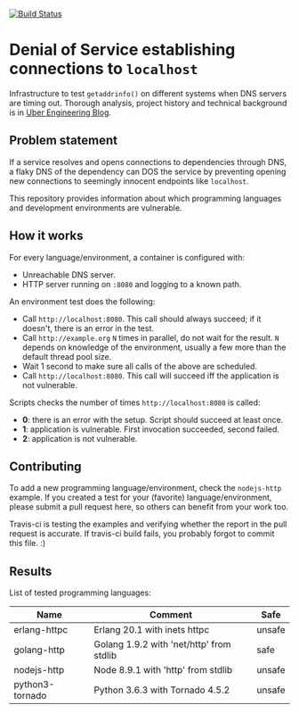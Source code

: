 [![Build Status](https://travis-ci.org/uber/denial-by-dns.svg?branch=master)](https://travis-ci.org/uber/denial-by-dns)

Denial of Service establishing connections to `localhost`
=========================================================

Infrastructure to test `getaddrinfo()` on different systems when DNS servers
are timing out. Thorough analysis, project history and technical background is
in [Uber Engineering Blog](https://eng.uber.com/denial-by-dns).

Problem statement
-----------------

If a service resolves and opens connections to dependencies through DNS, a
flaky DNS of the dependency can DOS the service by preventing opening new
connections to seemingly innocent endpoints like `localhost`.

This repository provides information about which programming languages and
development environments are vulnerable.

How it works
------------

For every language/environment, a container is configured with:

* Unreachable DNS server.
* HTTP server running on `:8080` and logging to a known path.

An environment test does the following:

* Call `http://localhost:8080`. This call should always succeed; if it
  doesn't, there is an error in the test.
* Call `http://example.org` `N` times in parallel, do not wait for the result.
  `N` depends on knowledge of the environment, usually a few more than the
  default thread pool size.
* Wait 1 second to make sure all calls of the above are scheduled.
* Call `http://localhost:8080`. This call will succeed iff the application is
  not vulnerable.

Scripts checks the number of times `http://localhost:8080` is called:
* **0**: there is an error with the setup. Script should succeed at least once.
* **1**: application is vulnerable. First invocation succeeded, second failed.
* **2**: application is not vulnerable.

Contributing
------------

To add a new programming language/environment, check the `nodejs-http` example.
If you created a test for your (favorite) language/environment, please submit a
pull request here, so others can benefit from your work too.

Travis-ci is testing the examples and verifying whether the report in the pull
request is accurate. If travis-ci build fails, you probably forgot to commit
this file. :)

Results
-------

List of tested programming languages:

| Name | Comment | Safe |
| ---- | ------- | ---- |
| erlang-httpc | Erlang 20.1 with inets httpc | unsafe |
| golang-http | Golang 1.9.2 with 'net/http' from stdlib | safe |
| nodejs-http | Node 8.9.1 with 'http' from stdlib | unsafe |
| python3-tornado | Python 3.6.3 with Tornado 4.5.2 | unsafe |
